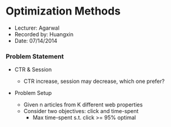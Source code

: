 Optimization Methods
================

* Lecturer: Agarwal
* Recorded by: Huangxin
* Date: 07/14/2014

### Problem Statement
- CTR & Session
	- CTR increase, session may decrease, which one prefer?

- Problem Setup
	- Given n articles from K different web properties
	- Consider two objectives: click and time-spent
		- Max time-spent s.t. click >= 95% optimal
